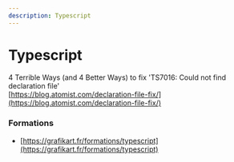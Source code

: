 ```yaml
---
description: Typescript
---
```


# Typescript

4 Terrible Ways \(and 4 Better Ways\) to fix 'TS7016: Could not find declaration file'  
[https://blog.atomist.com/declaration-file-fix/](https://blog.atomist.com/declaration-file-fix/)

### Formations

* [https://grafikart.fr/formations/typescript](https://grafikart.fr/formations/typescript)

